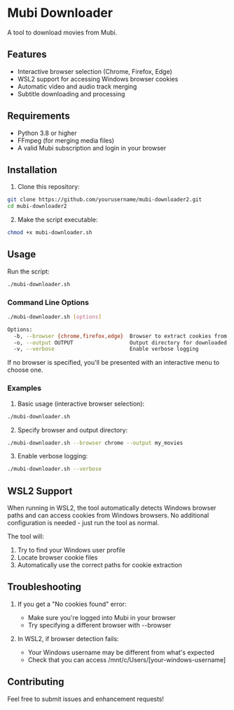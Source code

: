 # Mubi Downloader

A tool to download movies from Mubi.

## Features

- Interactive browser selection (Chrome, Firefox, Edge)
- WSL2 support for accessing Windows browser cookies
- Automatic video and audio track merging
- Subtitle downloading and processing

## Requirements

- Python 3.8 or higher
- FFmpeg (for merging media files)
- A valid Mubi subscription and login in your browser

## Installation

1. Clone this repository:
```bash
git clone https://github.com/yourusername/mubi-downloader2.git
cd mubi-downloader2
```

2. Make the script executable:
```bash
chmod +x mubi-downloader.sh
```

## Usage

Run the script:
```bash
./mubi-downloader.sh
```

### Command Line Options

```bash
./mubi-downloader.sh [options]

Options:
  -b, --browser {chrome,firefox,edge}  Browser to extract cookies from
  -o, --output OUTPUT                  Output directory for downloaded files
  -v, --verbose                        Enable verbose logging
```

If no browser is specified, you'll be presented with an interactive menu to choose one.

### Examples

1. Basic usage (interactive browser selection):
```bash
./mubi-downloader.sh
```

2. Specify browser and output directory:
```bash
./mubi-downloader.sh --browser chrome --output my_movies
```

3. Enable verbose logging:
```bash
./mubi-downloader.sh --verbose
```

## WSL2 Support

When running in WSL2, the tool automatically detects Windows browser paths and can access cookies from Windows browsers. No additional configuration is needed - just run the tool as normal.

The tool will:
1. Try to find your Windows user profile
2. Locate browser cookie files
3. Automatically use the correct paths for cookie extraction

## Troubleshooting

1. If you get a "No cookies found" error:
   - Make sure you're logged into Mubi in your browser
   - Try specifying a different browser with --browser

2. In WSL2, if browser detection fails:
   - Your Windows username may be different from what's expected
   - Check that you can access /mnt/c/Users/[your-windows-username]

## Contributing

Feel free to submit issues and enhancement requests!

